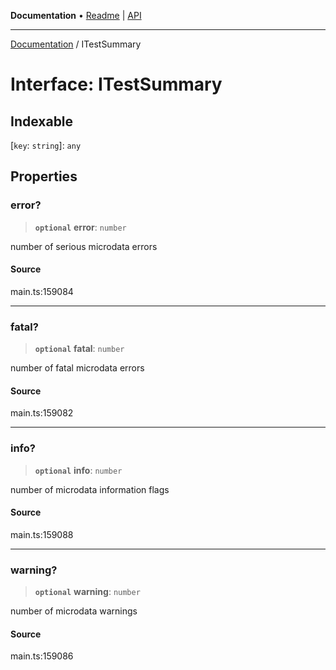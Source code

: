 **Documentation** • [Readme](../README.md) \| [API](../globals.md)

***

[Documentation](../README.md) / ITestSummary

# Interface: ITestSummary

## Indexable

 \[`key`: `string`\]: `any`

## Properties

### error?

> **`optional`** **error**: `number`

number of serious microdata errors

#### Source

main.ts:159084

***

### fatal?

> **`optional`** **fatal**: `number`

number of fatal microdata errors

#### Source

main.ts:159082

***

### info?

> **`optional`** **info**: `number`

number of microdata information flags

#### Source

main.ts:159088

***

### warning?

> **`optional`** **warning**: `number`

number of microdata warnings

#### Source

main.ts:159086
